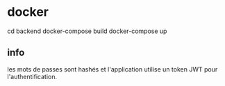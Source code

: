 # docker
cd backend
docker-compose build
docker-compose up 

## info
les mots de passes sont hashés et l'application utilise un token JWT pour l'authentification.